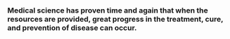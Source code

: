 ### Medical science has proven time and again that when the resources are provided, great progress in the treatment, cure, and prevention of disease can occur.